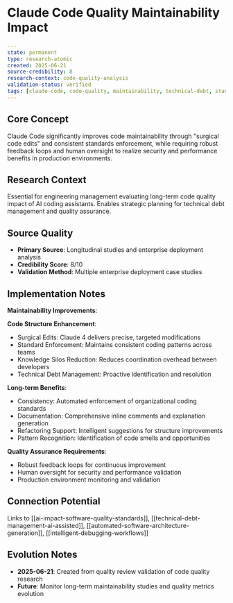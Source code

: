 # Claude Code Quality Maintainability Impact

```yaml
---
state: permanent
type: research-atomic
created: 2025-06-21
source-credibility: 8
research-context: code-quality-analysis
validation-status: verified
tags: [claude-code, code-quality, maintainability, technical-debt, standards]
---
```

## Core Concept

Claude Code significantly improves code maintainability through "surgical code edits" and consistent standards enforcement, while requiring robust feedback loops and human oversight to realize security and performance benefits in production environments.

## Research Context

Essential for engineering management evaluating long-term code quality impact of AI coding assistants. Enables strategic planning for technical debt management and quality assurance.

## Source Quality

- **Primary Source**: Longitudinal studies and enterprise deployment analysis
- **Credibility Score**: 8/10
- **Validation Method**: Multiple enterprise deployment case studies

## Implementation Notes

**Maintainability Improvements**:

**Code Structure Enhancement**:
- Surgical Edits: Claude 4 delivers precise, targeted modifications
- Standard Enforcement: Maintains consistent coding patterns across teams
- Knowledge Silos Reduction: Reduces coordination overhead between developers
- Technical Debt Management: Proactive identification and resolution

**Long-term Benefits**:
- Consistency: Automated enforcement of organizational coding standards
- Documentation: Comprehensive inline comments and explanation generation
- Refactoring Support: Intelligent suggestions for structure improvements
- Pattern Recognition: Identification of code smells and opportunities

**Quality Assurance Requirements**:
- Robust feedback loops for continuous improvement
- Human oversight for security and performance validation
- Production environment monitoring and validation

## Connection Potential

Links to [[ai-impact-software-quality-standards]], [[technical-debt-management-ai-assisted]], [[automated-software-architecture-generation]], [[intelligent-debugging-workflows]]

## Evolution Notes

- **2025-06-21**: Created from quality review validation of code quality research
- **Future**: Monitor long-term maintainability studies and quality metrics evolution